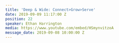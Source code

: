 ```yaml
---
title: 'Deep & Wide: Connect>Grow>Serve'
date: 2019-09-09 11:17:00 Z
position: 22
speaker: Ethan Harrington
media: https://www.youtube.com/embed/HSmynvitzoA
message_date: 2019-09-08 10:00:00 Z
---
```


